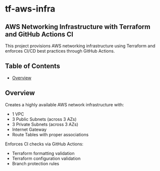 # tf-aws-infra

## AWS Networking Infrastructure with Terraform and GitHub Actions CI

This project provisions AWS networking infrastructure using Terraform and enforces CI/CD best practices through GitHub Actions.

## Table of Contents

- [Overview](#overview)

## Overview

Creates a highly available AWS network infrastructure with:
- 1 VPC
- 3 Public Subnets (across 3 AZs)
- 3 Private Subnets (across 3 AZs)
- Internet Gateway
- Route Tables with proper associations

Enforces CI checks via GitHub Actions:
- Terraform formatting validation
- Terraform configuration validation
- Branch protection rules